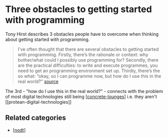 # Three obstacles to getting started with programming

Tony Hirst describes 3 obstacles people have to overcome when thinking about getting started with programming.
> I’ve often thought that there are several obstacles to getting started with programming. Firstly, there’s the rationale or context: why bother/what could I possibly use programming for? Secondly, there are the practical difficulties: to write and execute programmes, you need to get an programming environment set up. Thirdly, there’s the so what: “okay, so I can programme now, but how do I use this in the real world?” [source](https://blog.ouseful.info/2016/04/26/want-to-get-started-with-open-data-looking-for-an-introductory-programming-course/)

The 3rd - "how do I use this in the real world?" - connects with the problem of most digital technologies still being [[concrete-lounges]] i.e. they aren't [[protean-digital-technologies]] 

## Related categories

- [[nodt]]

[//begin]: # "Autogenerated link references for markdown compatibility"
[concrete-lounges]: concrete-lounges "Concrete Lounges"
[nodt]: nodt "Nature of Digital Technology"
[//end]: # "Autogenerated link references"
